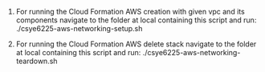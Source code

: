 1. For running the Cloud Formation AWS creation with given vpc and its components navigate to the folder at local containing this script and run:
./csye6225-aws-networking-setup.sh

2. For running the Cloud Formation AWS delete stack navigate to the folder at local containing this script and run:
./csye6225-aws-networking-teardown.sh
